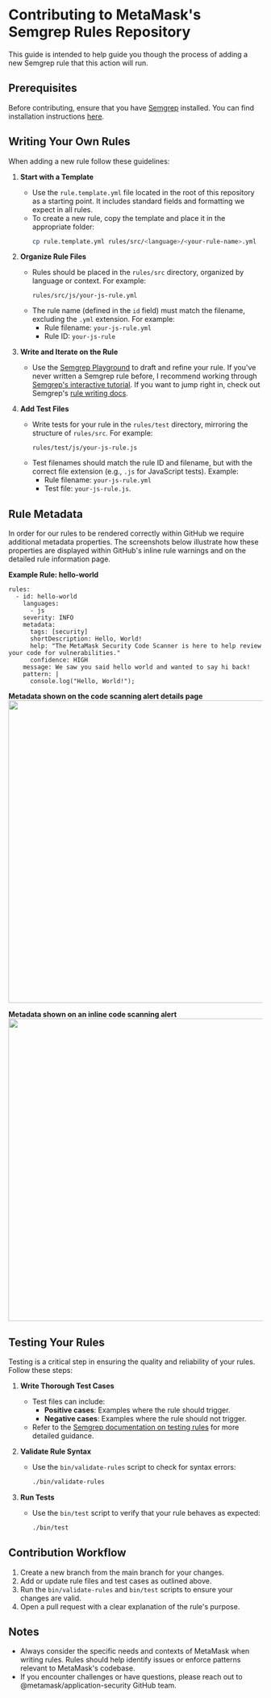 # Contributing to MetaMask's Semgrep Rules Repository

This guide is intended to help guide you though the process of adding a new Semgrep rule that this action will run. 

## Prerequisites

Before contributing, ensure that you have [Semgrep](https://semgrep.dev/) installed. You can find installation instructions [here](https://semgrep.dev/docs/getting-started/quickstart).

## Writing Your Own Rules

When adding a new rule follow these guidelines:

1. **Start with a Template**  
   - Use the `rule.template.yml` file located in the root of this repository as a starting point. It includes standard fields and formatting we expect in all rules.
   - To create a new rule, copy the template and place it in the appropriate folder:
     ```bash
     cp rule.template.yml rules/src/<language>/<your-rule-name>.yml
     ```

2. **Organize Rule Files**  
   - Rules should be placed in the `rules/src` directory, organized by language or context. For example:
     ```
     rules/src/js/your-js-rule.yml
     ```
   - The rule name (defined in the `id` field) must match the filename, excluding the `.yml` extension. For example:
     - Rule filename: `your-js-rule.yml`
     - Rule ID: `your-js-rule`

3. **Write and Iterate on the Rule**  
   - Use the [Semgrep Playground](https://semgrep.dev/playground/new) to draft and refine your rule. If you've never written a Semgrep rule before, I recommend working through [Semgrep's interactive tutorial](https://semgrep.dev/learn). If you want to jump right in, check out Semgrep's [rule writing docs](https://semgrep.dev/docs/writing-rules/overview).

4. **Add Test Files**  
   - Write tests for your rule in the `rules/test` directory, mirroring the structure of `rules/src`. For example:
     ```
     rules/test/js/your-js-rule.js
     ```
   - Test filenames should match the rule ID and filename, but with the correct file extension (e.g., `.js` for JavaScript tests). Example:
     - Rule filename: `your-js-rule.yml`
     - Test file: `your-js-rule.js`.

## Rule Metadata
In order for our rules to be rendered correctly within GitHub we require additional metadata properties. The screenshots below illustrate how these properties are displayed within GitHub's inline rule warnings and on the detailed rule information page.

**Example Rule: hello-world**
```
rules:
  - id: hello-world
    languages:
      - js
    severity: INFO
    metadata:
      tags: [security]
      shortDescription: Hello, World!
      help: "The MetaMask Security Code Scanner is here to help review your code for vulnerabilities."
      confidence: HIGH
    message: We saw you said hello world and wanted to say hi back!
    pattern: |
      console.log("Hello, World!");
```

**Metadata shown on the code scanning alert details page**
<img width="600" alt="" src="https://github.com/user-attachments/assets/d3b79ddf-ab79-46ef-83d7-035fe41fa2fb" />

**Metadata shown on an inline code scanning alert**
<img width="600" alt="" src="https://github.com/user-attachments/assets/e918311f-94d8-4be0-86d8-cc6c30853740" />


## Testing Your Rules

Testing is a critical step in ensuring the quality and reliability of your rules. Follow these steps:

1. **Write Thorough Test Cases**  
   - Test files can include:
     - **Positive cases**: Examples where the rule should trigger.
     - **Negative cases**: Examples where the rule should not trigger.
   - Refer to the [Semgrep documentation on testing rules](https://semgrep.dev/docs/writing-rules/testing-rules) for more detailed guidance.

2. **Validate Rule Syntax**  
   - Use the `bin/validate-rules` script to check for syntax errors:
     ```bash
     ./bin/validate-rules
     ```

3. **Run Tests**  
   - Use the `bin/test` script to verify that your rule behaves as expected:
     ```bash
     ./bin/test
     ```

## Contribution Workflow

1. Create a new branch from the main branch for your changes.
2. Add or update rule files and test cases as outlined above.
3. Run the `bin/validate-rules` and `bin/test` scripts to ensure your changes are valid.
4. Open a pull request with a clear explanation of the rule's purpose.

## Notes

- Always consider the specific needs and contexts of MetaMask when writing rules. Rules should help identify issues or enforce patterns relevant to MetaMask's codebase.
- If you encounter challenges or have questions, please reach out to @metamask/application-security GitHub team. 